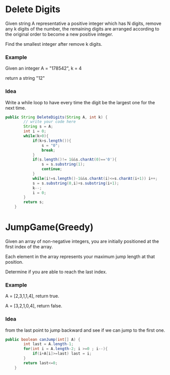 # Delete Digits
Given string A representative a positive integer which has N digits, remove any k digits of the number, the remaining digits are arranged according to the original order to become a new positive integer.

Find the smallest integer after remove k digits.
### Example
Given an integer A = "178542", k = 4

return a string "12"
### Idea
Write a while loop to have every time the digit be the largest one for the next time.
```java
public String DeleteDigits(String A, int k) {
        // write your code here
        String s = A;
        int i = 0;
        while(k>0){
            if(k>s.length()){
                s = "0";
                break;
            }
            if(s.length()!= 1&&s.charAt(0)=='0'){
                s = s.substring(1);
                continue;
            }
            while(i!=s.length()-1&&s.charAt(i)<=s.charAt(i+1)) i++;
            s = s.substring(0,i)+s.substring(i+1);
            k--;
            i = 0;
        }
        return s;
    }
```
# JumpGame(Greedy)
Given an array of non-negative integers, you are initially positioned at the first index of the array.

Each element in the array represents your maximum jump length at that position.

Determine if you are able to reach the last index.
### Example
A = [2,3,1,1,4], return true.

A = [3,2,1,0,4], return false.
### Idea 
from the last point to jump backward and see if we can jump to the first one.
```java
public boolean canJump(int[] A) {
        int last = A.length-1;
        for(int i = A.length-2; i >=0 ; i--){
            if(i+A[i]>=last) last = i;
        }
        return last<=0;
    }
```
